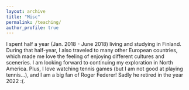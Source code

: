 ```yaml
---
layout: archive
title: "Misc"
permalink: /teaching/
author_profile: true
---
```


I spent half a year (Jan. 2018 - June 2018) living and studying in Finland. During that half-year, I also traveled to many other European countries, which made me love the feeling of enjoying different cultures and sceneries. I am looking forward to continuing my exploration in North America. Plus, I love watching tennis games (but I am not good at playing tennis...), and I am a big fan of Roger Federer! Sadly he retired in the year 2022 :(.
